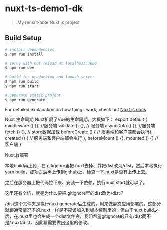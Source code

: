 # nuxt-ts-demo1-dk

> My remarkable Nuxt.js project

## Build Setup

``` bash
# install dependencies
$ npm run install

# serve with hot reload at localhost:3000
$ npm run dev

# build for production and launch server
$ npm run build
$ npm run start

# generate static project
$ npm run generate
```

For detailed explanation on how things work, check out [Nuxt.js docs](https://nuxtjs.org).

Nuxt 生命周期
Nuxt扩展了Vue的生命周期，大概如下：
export default {
  middleware () {}, //服务端
  validate () {}, // 服务端
  asyncData () {}, //服务端
  fetch () {}, // store数据加载
  beforeCreate () {  // 服务端和客户端都会执行},
  created () { // 服务端和客户端都会执行 },
  beforeMount () {}, 
  mounted () {} // 客户端
}


Nuxt.js部署

本地build再上传，在.gitignore里把.nuxt去掉、并把dist改为/dist，然后本地执行yarn build，成功之后再上传到github上，检查一下.nuxt是否有上传上去。

之后在服务器上把代码拉下来、安装一下依赖，执行nuxt start就可以了。

这里还有个坑，就是为什么要把.gitignore里的dist改为/dist？

/dist这个文件夹是执行nuxt generate后生成的，用来做静态应用部署的，这部分就跟通常情况下的.nuxt一样是不应该加入到版本控制里的，但由于nuxt build之后，在.nuxt里也会生成一个dist文件夹，我们希望gitignore的只有/dist而不是/.nuxt/dist，因此猜需要做出这里的修改。